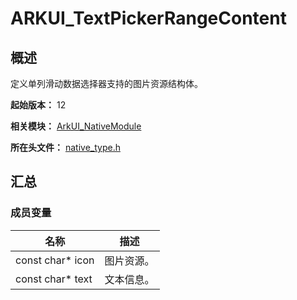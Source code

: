 # ARKUI_TextPickerRangeContent
<!--Kit: ArkUI-->
<!--Subsystem: ArkUI-->
<!--Owner: @luoying_ace_admin-->
<!--Designer: @weixin_52725220-->
<!--Tester: @xiong0104-->
<!--Adviser: @HelloCrease-->

## 概述

定义单列滑动数据选择器支持的图片资源结构体。

**起始版本：** 12

**相关模块：** [ArkUI_NativeModule](capi-arkui-nativemodule.md)

**所在头文件：** [native_type.h](capi-native-type-h.md)

## 汇总

### 成员变量

| 名称 | 描述 |
| -- | -- |
| const char* icon | 图片资源。 |
| const char* text | 文本信息。 |


